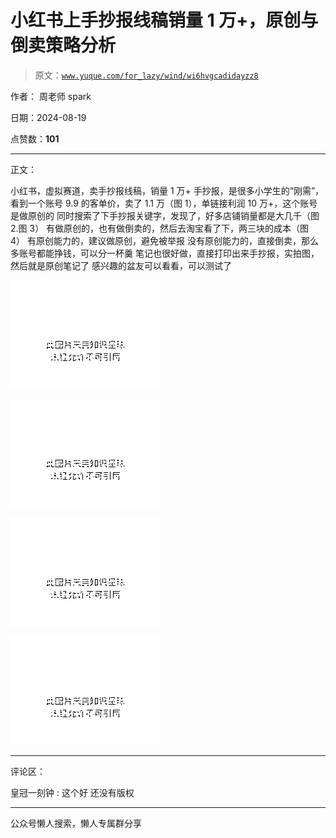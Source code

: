 # 小红书上手抄报线稿销量 1 万+，原创与倒卖策略分析

> 原文：[`www.yuque.com/for_lazy/wind/wi6hvgcadidayzz8`](https://www.yuque.com/for_lazy/wind/wi6hvgcadidayzz8)

作者： 周老师 spark

日期：2024-08-19

点赞数：**101**

* * *

正文：

小红书，虚拟赛道，卖手抄报线稿，销量 1 万+ 手抄报，是很多小学生的“刚需”，看到一个账号
9.9 的客单价，卖了 1.1 万（图 1），单链接利润 10 万+，这个账号是做原创的 同时搜索了下手抄报关键字，发现了，好多店铺销量都是大几千（图 2.图 3）
有做原创的，也有做倒卖的，然后去淘宝看了下，两三块的成本（图 4） 有原创能力的，建议做原创，避免被举报
没有原创能力的，直接倒卖，那么多账号都能挣钱，可以分一杯羹 笔记也很好做，直接打印出来手抄报，实拍图，然后就是原创笔记了 感兴趣的盆友可以看看，可以测试了

![](img/e1a160ed71fd2c487e0d41ef93c90c3f.png "None")

![](img/334da8584d5a47f617044ac8e055ca2e.png "None")

![](img/1bf1c4d99cdab2b19795ce944a1b9a85.png "None")

![](img/6aeb95adff8bd346fa0408dd65c39072.png "None")

* * *

评论区：

皇冠一刻钟 : 这个好 还没有版权

* * *

公众号懒人搜索，懒人专属群分享